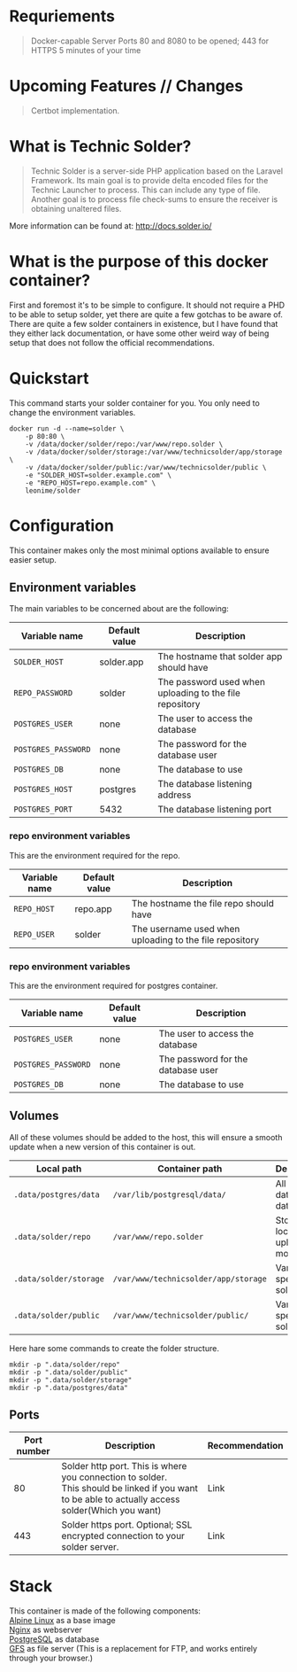 # Requriements
> Docker-capable Server
> Ports 80 and 8080 to be opened; 443 for HTTPS
> 5 minutes of your time

# Upcoming Features // Changes
> Certbot implementation.

# What is Technic Solder?
> Technic Solder is a server-side PHP application based on the Laravel Framework. Its main goal is to provide delta encoded files for the Technic Launcher to process. This can include any type of file. Another goal is to process file check-sums to ensure the receiver is obtaining unaltered files.

More information can be found at: <http://docs.solder.io/>

# What is the purpose of this docker container?
First and foremost it's to be simple to configure. It should not require a PHD to be able to setup solder, yet there are quite a few gotchas to be aware of. There are quite a few solder containers in existence, but I have found that they either lack documentation, or have some other weird way of being setup that does not follow the official recommendations.

# Quickstart
This command starts your solder container for you. You only need to change the environment variables. 

```shell script
docker run -d --name=solder \
    -p 80:80 \
    -v /data/docker/solder/repo:/var/www/repo.solder \
    -v /data/docker/solder/storage:/var/www/technicsolder/app/storage \
    -v /data/docker/solder/public:/var/www/technicsolder/public \
    -e "SOLDER_HOST=solder.example.com" \
    -e "REPO_HOST=repo.example.com" \
    leonime/solder
```

# Configuration
This container makes only the most minimal options available to ensure easier setup.

## Environment variables
The main variables to be concerned about are the following:

|Variable name|Default value|Description|
|------|-------|------|
|`SOLDER_HOST`|solder.app|The hostname that solder app should have|
|`REPO_PASSWORD`|solder|The password used when uploading to the file repository|
|`POSTGRES_USER`|none|The user to access the database|
|`POSTGRES_PASSWORD`|none|The password for the database user|
|`POSTGRES_DB`|none|The database to use|
|`POSTGRES_HOST`|postgres|The database listening address|
|`POSTGRES_PORT`|5432|The database listening port|

### repo environment variables
This are the environment required for the repo.

|Variable name|Default value|Description|
|------|-------|------|
|`REPO_HOST`|repo.app|The hostname the file repo should have|
|`REPO_USER`|solder|The username used when uploading to the file repository|

### repo environment variables
This are the environment required for postgres container.

|Variable name|Default value|Description|
|------|-------|------|
|`POSTGRES_USER`|none|The user to access the database|
|`POSTGRES_PASSWORD`|none|The password for the database user|
|`POSTGRES_DB`|none|The database to use|

## Volumes
All of these volumes should be added to the host, this will ensure a smooth update when a new version of this container is out. 

|Local path|Container path|Description|
|------|------|------|
|`.data/postgres/data`|`/var/lib/postgresql/data/`|All the database data|
|`.data/solder/repo`|`/var/www/repo.solder`|Storage location for uploaded mod files|
|`.data/solder/storage`|`/var/www/technicsolder/app/storage`|Various specific solder files|
|`.data/solder/public`|`/var/www/technicsolder/public/`|Various specific solder files|

Here hare some commands to create the folder structure.
```shell script
mkdir -p ".data/solder/repo"
mkdir -p ".data/solder/public"
mkdir -p ".data/solder/storage"
mkdir -p ".data/postgres/data"
```

## Ports
|Port number|Description|Recommendation|
|-------|-------|------|
|80|Solder http port. This is where you connection to solder. <br /> This should be linked if you want to be able to actually access solder(Which you want)|Link|
|443|Solder https port. Optional; SSL encrypted connection to your solder server.|Link|

# Stack
This container is made of the following components:  
[Alpine Linux](https://alpinelinux.org/) as a base image  
[Nginx](https://nginx.org) as webserver  
[PostgreSQL](https://www.postgresql.org/) as database  
[GFS](https://github.com/zlepper/gfs) as file server (This is a replacement for FTP, and works entirely through your browser.) 



